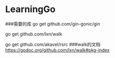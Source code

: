 # LearningGo

###需要的库
go get github.com/gin-gonic/gin

go get github.com/lxn/walk

go get github.com/akavel/rsrc
###walk的文档
https://godoc.org/github.com/lxn/walk#pkg-index
